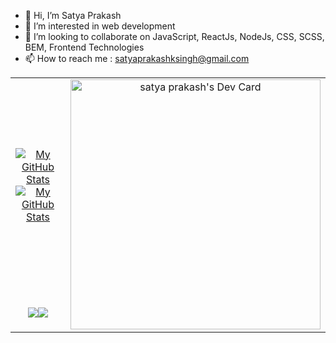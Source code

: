 - 👋 Hi, I’m Satya Prakash
- 👀 I’m interested in web development
- 💞️ I’m looking to collaborate on JavaScript, ReactJs, NodeJs, CSS, SCSS, BEM, Frontend Technologies
- 📫 How to reach me : satyaprakashksingh@gmail.com

<!---
satyaprakashksingh/satyaprakashksingh is a ✨ special ✨ repository because its `README.md` (this file) appears on your GitHub profile.
You can click the Preview link to take a look at your changes.
--->

<table>
    <tr>
        <td align="center"><a href="https://github.com/satyaprakashksingh#gh-light-mode-only"><img src="https://github-readme-stats.vercel.app/api?username=satyaprakashksingh&count_private=true&show_icons=true&theme=default&include_all_commits=true#gh-light-mode-only" alt="My GitHub Stats"/></a><a href="https://github.com/satyaprakashksingh#gh-dark-mode-only"><img src="https://github-readme-stats.vercel.app/api?username=satyaprakashksingh&count_private=true&show_icons=true&theme=tokyonight&include_all_commits=true#gh-dark-mode-only" alt="My GitHub Stats"/></a></td>
        <td rowspan="2" align="center"><a href="https://app.daily.dev/satyaprakashksingh"><img src="https://api.daily.dev/devcards/cfbc6dcb3ecd47548e04c61f7ccf610a.png?r=idm" width="400" alt="satya prakash's Dev Card"/></a></td>
    </tr>
    <tr>
        <td align="center"><a href="https://github.com/satyaprakashksingh#gh-light-mode-only"><img src="https://github-readme-streak-stats.herokuapp.com/?user=satyaprakashksingh&count_private=true&theme=default"/></a><a href="https://github.com/satyaprakashksingh#gh-dark-mode-only"><img src="https://github-readme-streak-stats.herokuapp.com/?user=satyaprakashksingh&theme=tokyonight"/></a></td>
    </tr>
</table>
